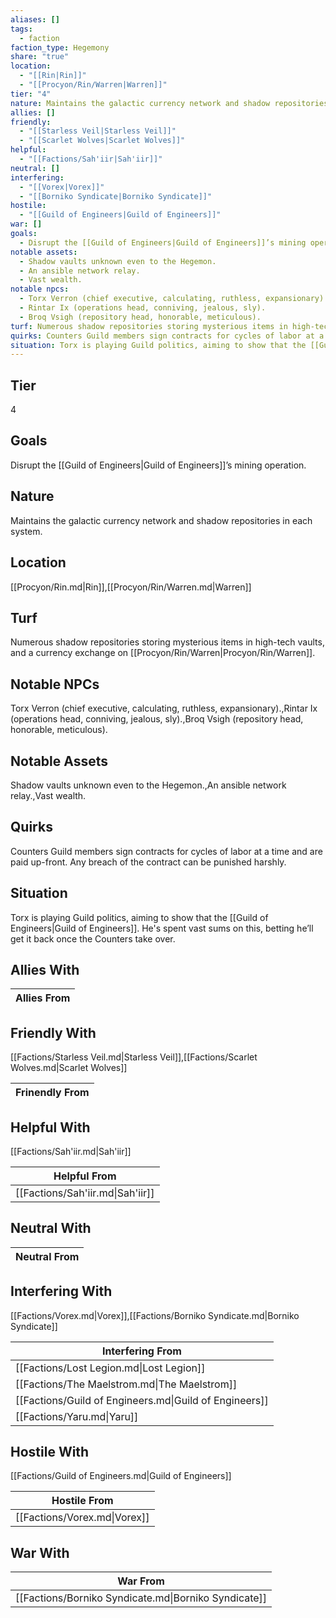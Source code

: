 ```yaml
---
aliases: []
tags:
  - faction
faction_type: Hegemony
share: "true"
location:
  - "[[Rin|Rin]]"
  - "[[Procyon/Rin/Warren|Warren]]"
tier: "4"
nature: Maintains the galactic currency network and shadow repositories in each system.
allies: []
friendly:
  - "[[Starless Veil|Starless Veil]]"
  - "[[Scarlet Wolves|Scarlet Wolves]]"
helpful:
  - "[[Factions/Sah'iir|Sah'iir]]"
neutral: []
interfering:
  - "[[Vorex|Vorex]]"
  - "[[Borniko Syndicate|Borniko Syndicate]]"
hostile:
  - "[[Guild of Engineers|Guild of Engineers]]"
war: []
goals:
  - Disrupt the [[Guild of Engineers|Guild of Engineers]]’s mining operation.
notable assets:
  - Shadow vaults unknown even to the Hegemon.
  - An ansible network relay.
  - Vast wealth.
notable npcs:
  - Torx Verron (chief executive, calculating, ruthless, expansionary).
  - Rintar Ix (operations head, conniving, jealous, sly).
  - Broq Vsigh (repository head, honorable, meticulous).
turf: Numerous shadow repositories storing mysterious items in high-tech vaults, and a currency exchange on [[Procyon/Rin/Warren|Procyon/Rin/Warren]].
quirks: Counters Guild members sign contracts for cycles of labor at a time and are paid up-front. Any breach of the contract can be punished harshly.
situation: Torx is playing Guild politics, aiming to show that the [[Guild of Engineers|Guild of Engineers]]. He's spent vast sums on this, betting he’ll get it back once the Counters take over.
---
```

## Tier

4

## Goals

Disrupt the [[Guild of Engineers|Guild of Engineers]]’s mining operation.

## Nature

Maintains the galactic currency network and shadow repositories in each system.

## Location

[[Procyon/Rin.md|Rin]],[[Procyon/Rin/Warren.md|Warren]]

## Turf

Numerous shadow repositories storing mysterious items in high-tech vaults, and a currency exchange on [[Procyon/Rin/Warren|Procyon/Rin/Warren]].

## Notable NPCs

Torx Verron (chief executive, calculating, ruthless, expansionary).,Rintar Ix (operations head, conniving, jealous, sly).,Broq Vsigh (repository head, honorable, meticulous).

## Notable Assets

Shadow vaults unknown even to the Hegemon.,An ansible network relay.,Vast wealth.

## Quirks

Counters Guild members sign contracts for cycles of labor at a time and are paid up-front. Any breach of the contract can be punished harshly.

## Situation

Torx is playing Guild politics, aiming to show that the [[Guild of Engineers|Guild of Engineers]]. He's spent vast sums on this, betting he’ll get it back once the Counters take over.

## Allies With



| Allies From |
| ----------- |


## Friendly With

[[Factions/Starless Veil.md|Starless Veil]],[[Factions/Scarlet Wolves.md|Scarlet Wolves]]

| Frinendly From |
| -------------- |


## Helpful With

[[Factions/Sah'iir.md|Sah'iir]]

| Helpful From                     |
| -------------------------------- |
| [[Factions/Sah'iir.md\|Sah'iir]] |


## Neutral With




| Neutral From |
| ------------ |



## Interfering With

[[Factions/Vorex.md|Vorex]],[[Factions/Borniko Syndicate.md|Borniko Syndicate]]


| Interfering From                                       |
| ------------------------------------------------------ |
| [[Factions/Lost Legion.md\|Lost Legion]]               |
| [[Factions/The Maelstrom.md\|The Maelstrom]]           |
| [[Factions/Guild of Engineers.md\|Guild of Engineers]] |
| [[Factions/Yaru.md\|Yaru]]                             |



## Hostile With

[[Factions/Guild of Engineers.md|Guild of Engineers]]


| Hostile From                 |
| ---------------------------- |
| [[Factions/Vorex.md\|Vorex]] |



## War With



| War From                                             |
| ---------------------------------------------------- |
| [[Factions/Borniko Syndicate.md\|Borniko Syndicate]] |

